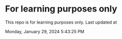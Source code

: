 # For learning purposes only
This repo is for learning purposes only.
Last updated at

Monday, January 29, 2024 5:43:25 PM

